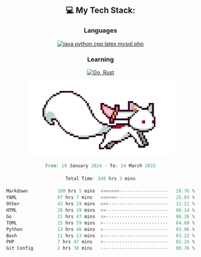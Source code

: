 
<div align="center">
<br>

## 💻 My Tech Stack:

### Languages

[![java python cpp latex mysql php](https://skillicons.dev/icons?i=java,python,cpp,latex,mysql,php)](https://skillicons.dev)

### Learning

[![Go, Rust](https://skillicons.dev/icons?i=go,rust)](https://skillicons.dev)

<center>

<img src="kyubey.gif" alt="Alt-Text" title="" >

</center>


<!--START_SECTION:waka-->

```rust
From: 19 January 2024 - To: 24 March 2025

Total Time: 348 hrs 3 mins

Markdown           100 hrs 5 mins  >>>>>>>------------------   28.76 %
YAML               87 hrs 7 mins   >>>>>>-------------------   25.03 %
Other              42 hrs 29 mins  >>>----------------------   12.21 %
HTML               28 hrs 19 mins  >>-----------------------   08.14 %
Go                 21 hrs 47 mins  >>-----------------------   06.26 %
TOML               15 hrs 59 mins  >------------------------   04.60 %
Python             13 hrs 46 mins  >------------------------   03.96 %
Bash               11 hrs 13 mins  >------------------------   03.22 %
PHP                7 hrs 47 mins   >------------------------   02.24 %
Git Config         2 hrs 38 mins   -------------------------   00.76 %
```

<!--END_SECTION:waka-->
